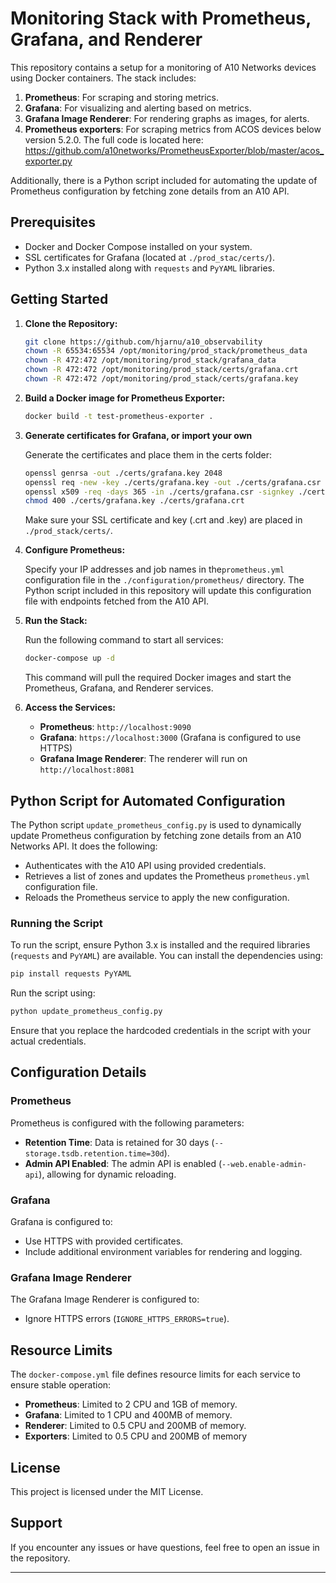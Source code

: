 # Monitoring Stack with Prometheus, Grafana, and Renderer

This repository contains a setup for a monitoring of A10 Networks devices using Docker containers. The stack includes:

1. **Prometheus**: For scraping and storing metrics.
2. **Grafana**: For visualizing and alerting based on metrics.
3. **Grafana Image Renderer**: For rendering graphs as images, for alerts.
4. **Prometheus exporters**: For scraping metrics from ACOS devices below version 5.2.0. The full code is located here: https://github.com/a10networks/PrometheusExporter/blob/master/acos_exporter.py

Additionally, there is a Python script included for automating the update of Prometheus configuration by fetching zone details from an A10 API.

## Prerequisites

- Docker and Docker Compose installed on your system.
- SSL certificates for Grafana (located at `./prod_stac/certs/`).
- Python 3.x installed along with `requests` and `PyYAML` libraries.

## Getting Started

1. **Clone the Repository:**

   ```bash
   git clone https://github.com/hjarnu/a10_observability
   chown -R 65534:65534 /opt/monitoring/prod_stack/prometheus_data
   chown -R 472:472 /opt/monitoring/prod_stack/grafana_data
   chown -R 472:472 /opt/monitoring/prod_stack/certs/grafana.crt
   chown -R 472:472 /opt/monitoring/prod_stack/certs/grafana.key
   ```

2. **Build a Docker image for Prometheus Exporter:**

   ```bash
   docker build -t test-prometheus-exporter .
   ```

3. **Generate certificates for Grafana, or import your own**

   Generate the certificates and place them in the certs folder:

   ```bash
   openssl genrsa -out ./certs/grafana.key 2048
   openssl req -new -key ./certs/grafana.key -out ./certs/grafana.csr
   openssl x509 -req -days 365 -in ./certs/grafana.csr -signkey ./certs/grafana.key -out ./certs/grafana.crt
   chmod 400 ./certs/grafana.key ./certs/grafana.crt
   ```

   Make sure your SSL certificate and key (.crt and .key) are placed in `./prod_stack/certs/`.

4. **Configure Prometheus:**

   Specify your IP addresses and job names in the`prometheus.yml` configuration file in the `./configuration/prometheus/` directory. The Python script included in this repository will update this configuration file with endpoints fetched from the A10 API.

5. **Run the Stack:**

   Run the following command to start all services:

   ```bash
   docker-compose up -d
   ```

   This command will pull the required Docker images and start the Prometheus, Grafana, and Renderer services.

6. **Access the Services:**

   - **Prometheus**: `http://localhost:9090`
   - **Grafana**: `https://localhost:3000` (Grafana is configured to use HTTPS)
   - **Grafana Image Renderer**: The renderer will run on `http://localhost:8081`

## Python Script for Automated Configuration

The Python script `update_prometheus_config.py` is used to dynamically update Prometheus configuration by fetching zone details from an A10 Networks API. It does the following:

- Authenticates with the A10 API using provided credentials.
- Retrieves a list of zones and updates the Prometheus `prometheus.yml` configuration file.
- Reloads the Prometheus service to apply the new configuration.

### Running the Script

To run the script, ensure Python 3.x is installed and the required libraries (`requests` and `PyYAML`) are available. You can install the dependencies using:

```bash
pip install requests PyYAML
```

Run the script using:

```bash
python update_prometheus_config.py
```

Ensure that you replace the hardcoded credentials in the script with your actual credentials.

## Configuration Details

### Prometheus

Prometheus is configured with the following parameters:

- **Retention Time**: Data is retained for 30 days (`--storage.tsdb.retention.time=30d`).
- **Admin API Enabled**: The admin API is enabled (`--web.enable-admin-api`), allowing for dynamic reloading.

### Grafana

Grafana is configured to:

- Use HTTPS with provided certificates.
- Include additional environment variables for rendering and logging.

### Grafana Image Renderer

The Grafana Image Renderer is configured to:

- Ignore HTTPS errors (`IGNORE_HTTPS_ERRORS=true`).

## Resource Limits

The `docker-compose.yml` file defines resource limits for each service to ensure stable operation:

- **Prometheus**: Limited to 2 CPU and 1GB of memory.
- **Grafana**: Limited to 1 CPU and 400MB of memory.
- **Renderer**: Limited to 0.5 CPU and 200MB of memory.
- **Exporters**: Limited to 0.5 CPU and 200MB of memory

## License

This project is licensed under the MIT License.

## Support

If you encounter any issues or have questions, feel free to open an issue in the repository.

---

